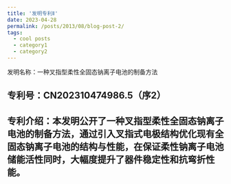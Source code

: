 ```yaml
---
title: '发明专利Ⅱ'
date: 2023-04-28
permalink: /posts/2013/08/blog-post-2/
tags:
  - cool posts
  - category1
  - category2
---
```


发明名称：一种叉指型柔性全固态钠离子电池的制备方法


专利号：CN202310474986.5（序2）
-----
专利介绍：本发明公开了一种叉指型柔性全固态钠离子电池的制备方法，通过引入叉指式电极结构优化现有全固态钠离子电池的结构与性能，在保证柔性钠离子电池储能活性同时，大幅度提升了器件稳定性和抗弯折性能。
-----
